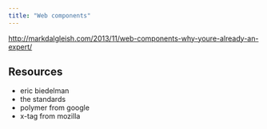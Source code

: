 ```yaml
---
title: "Web components"
---
```


http://markdalgleish.com/2013/11/web-components-why-youre-already-an-expert/

## Resources

- eric biedelman
- the standards
- polymer from google
- x-tag from mozilla
